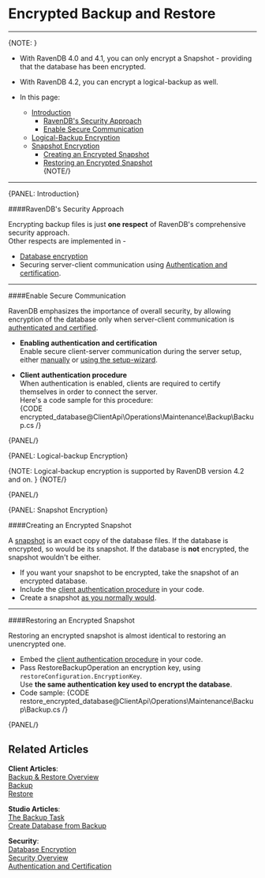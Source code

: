 ﻿# Encrypted Backup and Restore  

---

{NOTE: }

* With RavenDB 4.0 and 4.1, you can only encrypt a Snapshot - providing that the database has been encrypted.  
* With RavenDB 4.2, you can encrypt a logical-backup as well.  

* In this page:  
  * [Introduction](../../../../client-api/operations/maintenance/backup/encrypted-backup#introduction)  
     * [RavenDB's Security Approach](../../../../client-api/operations/maintenance/backup/encrypted-backup#ravendbs-security-approach)  
     * [Enable Secure Communication](../../../../client-api/operations/maintenance/backup/encrypted-backup#enable-secure-communication)  
  * [Logical-Backup Encryption](../../../../client-api/operations/maintenance/backup/encrypted-backup#logical-backup-encryption)  
  * [Snapshot Encryption](../../../../client-api/operations/maintenance/backup/encrypted-backup#snapshot-encryption)  
     * [Creating an Encrypted Snapshot](../../../../client-api/operations/maintenance/backup/encrypted-backup#creating-an-encrypted-snapshot)  
     * [Restoring an Encrypted Snapshot](../../../../client-api/operations/maintenance/backup/encrypted-backup#restoring-an-encrypted-snapshot)  
{NOTE/}

---

{PANEL: Introduction}

####RavenDB's Security Approach

Encrypting backup files is just **one respect** of RavenDB's comprehensive security approach.  
Other respects are implemented in -

* [Database encryption](../../../../server/security/encryption/database-encryption)  
* Securing server-client communication using [Authentication and certification](../../../../server/security/authentication/certificate-configuration).  

---

####Enable Secure Communication

RavenDB emphasizes the importance of overall security, by allowing encryption of the database only when 
server-client communication is [authenticated and certified](../../../../server/security/overview).  

* **Enabling authentication and certification**  
  Enable secure client-server communication during the server setup, either [manually](../../../../server/security/authentication/certificate-configuration) or [using the setup-wizard](../../../../start/installation/setup-wizard).  

* **Client authentication procedure**  
  When authentication is enabled, clients are required to certify themselves in order to connect the server.  
  Here's a code sample for this procedure:  
{CODE encrypted_database@ClientApi\Operations\Maintenance\Backup\Backup.cs /}  

{PANEL/}

{PANEL: Logical-backup Encryption}

{NOTE: Logical-backup encryption is supported by RavenDB version 4.2 and on.  }
{NOTE/}

{PANEL/}

{PANEL: Snapshot Encryption}

####Creating an Encrypted Snapshot

A [snapshot](../../../../client-api/operations/maintenance/backup/backup#snapshot) is an exact copy of the database files. 
If the database is encrypted, so would be its snapshot. If the database is **not** encrypted, the snapshot wouldn't be either.  

* If you want your snapshot to be encrypted, take the snapshot of an encrypted database.  
* Include the [client authentication procedure](../../../../client-api/operations/maintenance/backup/encrypted-backup#enable-secure-communication) in your code.  
* Create a snapshot [as you normally would](../../../../client-api/operations/maintenance/backup/backup#backup-types).  

---

####Restoring an Encrypted Snapshot

Restoring an encrypted snapshot is almost identical to restoring an unencrypted one.  

* Embed the [client authentication procedure](../../../../client-api/operations/maintenance/backup/encrypted-backup#enable-secure-communication) in your code.  
* Pass RestoreBackupOperation an encryption key, using `restoreConfiguration.EncryptionKey`.  
   Use **the same authentication key used to encrypt the database**.
* Code sample:
{CODE restore_encrypted_database@ClientApi\Operations\Maintenance\Backup\Backup.cs /}  

{PANEL/}

## Related Articles
**Client Articles**:  
[Backup & Restore Overview](../../../../client-api/operations/maintenance/backup/overview)  
[Backup](../../../../client-api/operations/maintenance/backup/backup)  
[Restore](../../../../client-api/operations/maintenance/backup/restore)  

**Studio Articles**:  
[The Backup Task](../../../../studio/database/tasks/ongoing-tasks/backup-task)  
[Create Database from Backup](../../../../studio/server/databases/create-new-database/from-backup)  

**Security**:  
[Database Encryption](../../../../server/security/encryption/database-encryption)  
[Security Overview](../../../../server/security/overview)  
[Authentication and Certification](../../../../server/security/authentication/certificate-configuration)  
